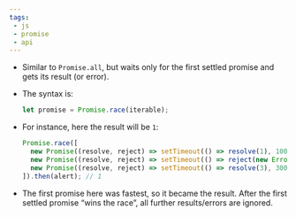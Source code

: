 ```yaml
---
tags: 
 - js
 - promise
 - api
---
```


- Similar to `Promise.all`, but waits only for the first settled promise and gets its result (or error).
- The syntax is:
	```js
	let promise = Promise.race(iterable);
	```

- For instance, here the result will be `1`:
	```js
	Promise.race([
	  new Promise((resolve, reject) => setTimeout(() => resolve(1), 1000)),
	  new Promise((resolve, reject) => setTimeout(() => reject(new Error("Whoops!")), 2000)),
	  new Promise((resolve, reject) => setTimeout(() => resolve(3), 3000))
	]).then(alert); // 1
	```

- The first promise here was fastest, so it became the result. After the first settled promise “wins the race”, all further results/errors are ignored.